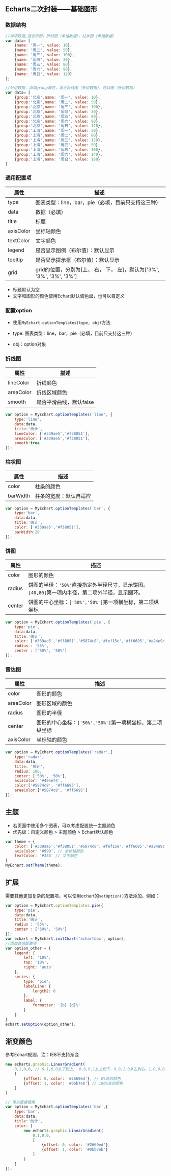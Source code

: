 ## Echarts二次封装——基础图形

### 数据结构

```js
//单项数据,适合饼图，折线图（单组数据），柱状图（单组数据）
var data= [
    {name: '周一', value: 10},
    {name: '周二', value: 50},
    {name: '周三', value: 100},
    {name: '周四', value: 30},
    {name: '周五', value: 80},
    {name: '周六', value: 90},
    {name: '周日', value: 120}
];

//分组数据，添加group属性，适合折线图（多组数据），柱状图（多组数据）
var data= [
    {group:'北京',name: '周一', value: 10},
    {group:'北京',name: '周二', value: 50},
    {group:'北京',name: '周三', value: 100},
    {group:'北京',name: '周四', value: 30},
    {group:'北京',name: '周五', value: 80},
    {group:'北京',name: '周六', value: 90},
    {group:'北京',name: '周日', value: 120},
    {group:'上海',name: '周一', value: 30},
    {group:'上海',name: '周二', value: 60},
    {group:'上海',name: '周三', value: 150},
    {group:'上海',name: '周四', value: 50},
    {group:'上海',name: '周五', value: 100},
    {group:'上海',name: '周六', value: 140},
    {group:'上海',name: '周日', value: 180}
]
````

### 通用配置项

属性|描述
-|-
type|图表类型：line，bar，pie（必填，目前只支持这三种）
data|数据（必填）
title|标题
axisColor|坐标轴颜色
textColor|文字颜色
legend|是否显示图例（布尔值）：默认显示
tooltip|是否显示提示框（布尔值）：默认显示
grid|grid的位置，分别为[上， 右， 下， 左]，默认为['3%', '3%', '3%', '3%']

- 标题默认为空
- 文字和图形的颜色使用Echart默认调色盘，也可以自定义

### 配置option

- 使用`MyEchart.optionTemplates(type, obj)`方法

- type: 图表类型：line，bar，pie（必填，目前只支持这三种）

- obj：option对象

### 折线图

属性|描述
-|-
lineColor|折线颜色
areaColor|折线区域颜色
smooth|是否平滑曲线，默认false

```js
var option = MyEchart.optionTemplates('line', {
    type:'line',
    data:data,
    title:'统计',
    lineColor: ['#339ae5','#f38051'],
    areaColor: ['#339ae5','#f38051'],
    smooth:true
});
```

### 柱状图

属性|描述
-|-
color|柱条的颜色
barWidth|柱条的宽度：默认自适应

```js
var option = MyEchart.optionTemplates('bar', {
    type:'bar',
    data:data,
    title:'统计',
    color: ['#339ae5','#f38051'],
    barWidth:20
});
```

### 饼图

属性|描述
-|-
color|图形的颜色
radius|饼图的半径：`'50%'`直接指定外半径尺寸，显示饼图。`[40,80]`第一项内半径，第二项外半径，显示圆环。
center|饼图的中心坐标：`['50%','50%']`第一项横坐标，第二项纵坐标

```js
var option = MyEchart.optionTemplates('pie', {
    type:'pie',
    data:data,
    title:'统计',
    color: ['#339ae5','#f38051','#5874c8','#fef15e','#ff6695','#a24e9c','#f7d085']
    radius : '55%',
    center : ['50%', '50%']
});
```

### 雷达图

属性|描述
-|-
color|图形的颜色
areaColor|图形区域的颜色
radius|图形的半径
center|图形的中心坐标：`['50%','50%']`第一项横坐标，第二项纵坐标
axisColor|坐标轴的颜色

```js
var option = MyEchart.optionTemplates('radar',{
    type:'radar',
    data:data,
    title: '统计',
    radius: 100,
    center: ['50%', '50%'],
    axisColor: '#495e74',
    color:['#5874c8', '#ff6695'],
    areaColor:['#5874c8', '#ff6695']
});
```

## 主题

- 若页面中使用多个图表，可以考虑配置统一主题颜色
- 优先级：自定义颜色 > 主题颜色 > Echart默认颜色

```js
var theme = {
    color: ['#339ae5','#f38051','#5874c8','#fef15e','#ff6695','#a24e9c','#f7d085'], // 图形颜色
    axisColor: '#999', // 坐标轴颜色
    textColor: '#333' // 文字颜色
}
MyEchart.setTheme(theme);
```

## 扩展
需要其他更加复杂的配置项，可以使用echart的`setOption()`方法添加，例如：

```js
var option = MyEchart.optionTemplates.pie({
    type:'pie',
    data:data,
    title:'统计',
    radius : '55%',
    center : ['50%', '50%']
});
var echart = MyEchart.initChart('echartbox', option);
//添加其他配置项
var option_other = {
    legend: {
        left: '10%',
        top: '10%',
        right: 'auto'
    },
    series: {
        type: 'pie',
        labelLine: {
            length2: 0
        },
        label: {
            formatter: '{b} {d}%'
        }
    }
}
echart.setOption(option_other);
```

## 渐变颜色

参考Echart规则，注：IE8不支持渐变

```js
new echarts.graphic.LinearGradient(
    0,1,0,0, // 0,1,0,0从下到上， 0,0,0,1从上到下，0,0,1,0从左到右，1,0,0,0从右到左
    [
        {offset: 0, color: '#2669ed'}, // 0%处的颜色                         
        {offset: 1, color: '#0bb7eb'} // 100%处的颜色
    ]
)
```

```js
// 可以直接使用
var option = MyEchart.optionTemplates('bar',{
    type:'bar',
    data:data,
    title:'统计',
    color: [
        new echarts.graphic.LinearGradient(
            0,1,0,0,
            [
                {offset: 0, color: '#2669ed'},                        
                {offset: 1, color: '#0bb7eb'}
            ]
        )
    ]
});
```

